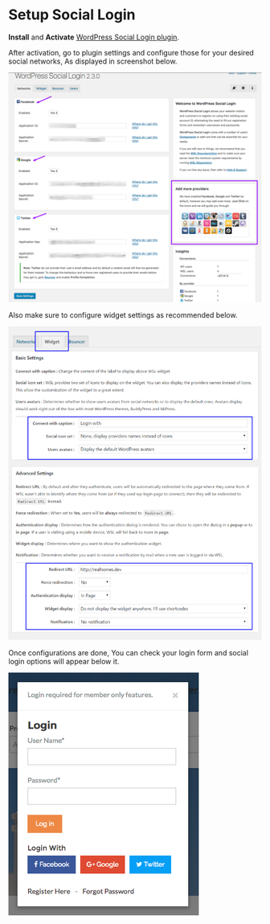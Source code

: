 # Setup Social Login

**Install** and **Activate** [WordPress Social Login plugin](https://wordpress.org/plugins/wordpress-social-login/).

After activation, go to plugin settings and configure those for your desired social networks, As displayed in screenshot below. 

![Social Plugin Settings](images/member-pages/social-plugin-settings.png)

Also make sure to configure widget settings as recommended below. 

![Social Plugin Widgets' Settings](images/member-pages/social-plugin-settings-widgets.png)

Once configurations are done, You can check your login form and social login options will appear below it. 

![Social Login Form](images/member-pages/social-login-form.png)

